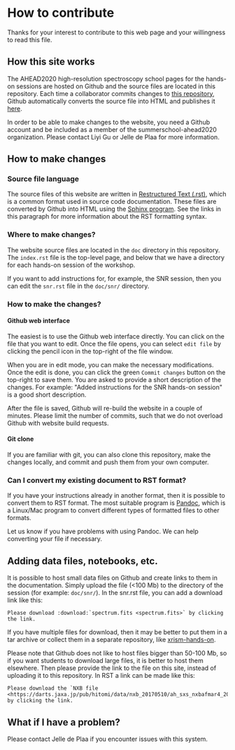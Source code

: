 # How to contribute

Thanks for your interest to contribute to this web page and your willingness to read this file.

## How this site works

The AHEAD2020 high-resolution spectroscopy school pages for the hands-on sessions are hosted
on Github and the source files are located in this repository. Each time a collaborator commits
changes to [this repository](https://github.com/summerschool-ahead2020/hands-on-sessions), Github
automatically converts the source file into HTML and publishes it
[here](https://summerschool-ahead2020.github.io/hands-on-sessions/index.html).

In order to be able to make changes to the website, you need a Github account and be included as
a member of the summerschool-ahead2020 organization. Please contact Liyi Gu or Jelle de Plaa for
more information.

## How to make changes

### Source file language

The source files of this website are written in [Restructured Text (.rst)](https://docutils.sourceforge.io/docs/user/rst/quickstart.html), which is a common format
used in source code documentation. These files are converted by Github into HTML using the
[Sphinx program](https://www.sphinx-doc.org/en/master/). See the links in this paragraph
for more information about the RST formatting syntax.

### Where to make changes?

The website source files are located in the ``doc`` directory in this repository. The
``index.rst`` file is the top-level page, and below that we have a directory for each
hands-on session of the workshop.

If you want to add instructions for, for example, the SNR session, then you can edit
the ``snr.rst`` file in the ``doc/snr/`` directory.

### How to make the changes?

#### Github web interface

The easiest is to use the Github web interface directly. You can click on the file that
you want to edit. Once the file opens, you can select ``edit file`` by clicking the pencil
icon in the top-right of the file window.

When you are in edit mode, you can make the necessary modifications. Once the edit is done,
you can click the green ``Commit changes`` button on the top-right to save them. You are asked
to provide a short description of the changes. For example: "Added instructions for the
SNR hands-on session" is a good short description.

After the file is saved, Github will re-build the website in a couple of minutes.
Please limit the number of commits, such that we do not overload Github with website build
requests.

#### Git clone

If you are familiar with git, you can also clone this repository, make
the changes locally, and commit and push them from your own computer.

### Can I convert my existing document to RST format?

If you have your instructions already in another format, then it is possible to convert
them to RST format. The most suitable program is [Pandoc](https://pandoc.org/MANUAL.html),
which is a Linux/Mac program to convert different types of formatted files to other formats.

Let us know if you have problems with using Pandoc. We can help converting your file
if necessary.

## Adding data files, notebooks, etc.

It is possible to host small data files on Github and create links to them in the
documentation. Simply upload the file (<100 Mb) to the directory of the session
(for example: ``doc/snr/``). In the snr.rst file, you can add a download link like this:
```
Please download :download:`spectrum.fits <spectrum.fits>` by clicking the link.
```
If you have multiple files for download, then it may be better to put them in a
tar archive or collect them in a separate repository, like [xrism-hands-on](https://github.com/summerschool-ahead2020/xrism-hands-on).

Please note that Github does not like to host files bigger than 50-100 Mb, so if you
want students to download large files, it is better to host them elsewhere. Then please
provide the link to the file on this site, instead of uploading it to this repository. In
RST a link can be made like this:
```
Please download the `NXB file <https://darts.jaxa.jp/pub/hitomi/data/nxb_20170510/ah_sxs_nxbafmar4_20140101v001.evt.gz>`_ by clicking the link.
```

## What if I have a problem?

Please contact Jelle de Plaa if you encounter issues with this system.